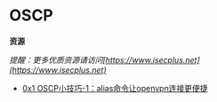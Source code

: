 # OSCP

**资源**

*提醒：更多优质资源请访问[https://www.isecplus.net](https://www.isecplus.net)*

- [0x1 OSCP小技巧-1：alias命令让openvpn连接更便捷](https://github.com/isecurityplus/OSCP/blob/master/openvpn_to_lab.md)



